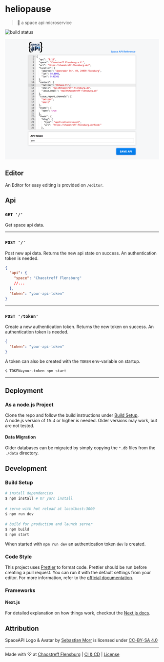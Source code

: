 # heliopause

> 🚀 a space api microservice

![build status](https://drone.ctfl.space/api/badges/chaostreff-flensburg/heliopause/status.svg)

![heliopause editor screenshot](/docs/screenshot.png)

## Editor

An Editor for easy editing is provided on `/editor`.

## Api

### `GET '/'`

Get space api data.

---

### `POST '/'`

Post new api data. Returns the new api state on success. An authentication token is needed.

```json
{
  "api": {
    "space": "Chaostreff Flensburg"
    //...
  },
  "token": "your-api-token"
}
```

---

### `POST '/token'`

Create a new authentication token. Returns the new token on success. An authentication token is needed.

```json
{
  "token": "your-api-token"
}
```

A token can also be created with the `TOKEN` env-variable on startup.

```bash
$ TOKEN=your-token npm start
```

---

## Deployment

### As a node.js Project

Clone the repo and follow the build instructions under [Build Setup](<#Build\ Setup>).  
A node.js version of `10.4` or higher is needed. Older versions may work, but are not tested.

#### Data Migration

Older databases can be migrated by simply copying the `*.db` files from the `./data` directory.

## Development

### Build Setup

```bash
# install dependencies
$ npm install # Or yarn install

# serve with hot reload at localhost:3000
$ npm run dev

# build for production and launch server
$ npm build
$ npm start
```

When started with `npm run dev` an authentication token `dev` is created.

### Code Style

This project uses [Prettier](https://prettier.io) to format code. Prettier should be run before creating a pull request. You can run it with the default settings from your editor. For more information, refer to the [official documentation](https://prettier.io).

### Frameworks

#### Next.js

For detailed explanation on how things work, checkout the [Next.js docs](https://nextjs.org/).

## Attribution

SpaceAPI Logo & Avatar by [Sebastian Morr](https://morr.cc/spaceapi-logo/) is licensed under [CC-BY-SA 4.0](https://creativecommons.org/licenses/by-sa/4.0/)

---

Made with ♡ at [Chaostreff Flensburg](https://twitter.com/chaos_fl) | [CI & CD](https://drone.ctfl.space/chaostreff-flensburg/heliopause) | [License](./LICENSE)
